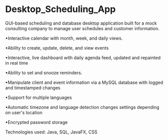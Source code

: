 # Desktop_Scheduling_App
GUI-based scheduling and database desktop application built for a mock consulting company to manage user schedules and customer information. 

•Interactive calendar with month, week, and daily views.

•Ability to create, update, delete, and view events

•Interactive, live dashboard with daily agenda feed, updated and repainted in real time

•Ability to set and snooze reminders.

•Manipulate client and event information via a MySQL database with logged and timestamped changes

•Support for multiple languages

•Automatic timezone and language detection changes settings depending on user's location

•Encrypted password storage

Technologies used: Java, SQL, JavaFX, CSS


